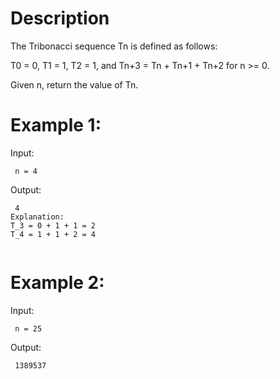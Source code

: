 # Description
The Tribonacci sequence Tn is defined as follows: 

T0 = 0, T1 = 1, T2 = 1, and Tn+3 = Tn + Tn+1 + Tn+2 for n >= 0.

Given n, return the value of Tn.

# Example 1:
Input:
```
 n = 4

```
Output:
```
 4
Explanation:
T_3 = 0 + 1 + 1 = 2
T_4 = 1 + 1 + 2 = 4
 
 ```

# Example 2:
Input:
```
 n = 25

```
Output:
```
 1389537
 
```
 


